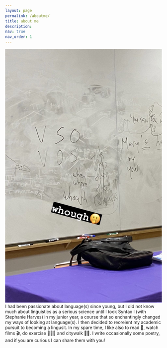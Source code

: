 ```yaml
---
layout: page
permalink: /aboutme/
title: about me
description:
nav: true
nav_order: 1
---
```



<body>
  <div class="column">
  	<img src="../assets/img/syntax_pic.jpg" alt="Image description" float="left">
  </div>
  <div class="column">
    I had been passionate about language(s) since young, but I did not know much about linguistics as a serious science until I took Syntax I (with Stephanie Harves) in my junior year, a course that so enchantingly changed my ways of looking at language(s). I then decided to reoreient my academic pursuit to becoming a lingusit.
    In my spare time, I like also to read 📖, watch films 🎬, do exercise 🏋🏻‍♂️ and citywalk 🚶🏻. I write occasionally some poetry, and if you are curious I can share them with you!
  </div>
</body>


